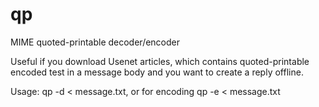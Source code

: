 # qp
MIME quoted-printable decoder/encoder

Useful if you download Usenet articles, which contains quoted-printable encoded test in a message body and
you want to create a reply offline.

Usage: qp -d < message.txt, or for encoding qp -e < message.txt
